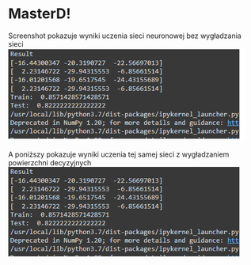 # MasterD!

<!-- ![plot](https://github.com/EmilWalewski/MasterD/blob/master/artemis-02.png?raw=true) -->

Screenshot pokazuje wyniki uczenia sieci neuronowej bez wygładzania sieci
<img src="https://github.com/EmilWalewski/MasterD/blob/master/artemis-02.png">

A poniższy pokazuje wyniki uczenia tej samej sieci z wygładzaniem powierzchni decyzyjnych
<img src="https://github.com/EmilWalewski/MasterD/blob/master/artemis-02-linear-adapter.png">

